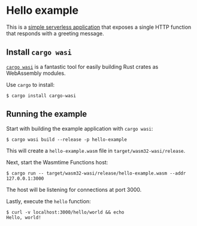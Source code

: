 # Hello example

This is a [simple serverless application](src/main.rs) that exposes a single HTTP function that responds with a greeting message.

## Install `cargo wasi`

[`cargo wasi`](https://github.com/bytecodealliance/cargo-wasi) is a fantastic tool for easily building Rust crates as WebAssembly modules.

Use `cargo` to install:

```text
$ cargo install cargo-wasi
```

## Running the example

Start with building the example application with `cargo wasi`:

```text
$ cargo wasi build --release -p hello-example
```

This will create a `hello-example.wasm` file in `target/wasm32-wasi/release`.

Next, start the Wasmtime Functions host:

```
$ cargo run -- target/wasm32-wasi/release/hello-example.wasm --addr 127.0.0.1:3000
```

The host will be listening for connections at port 3000.

Lastly, execute the `hello` function:

```
$ curl -v localhost:3000/hello/world && echo
Hello, world!
```
